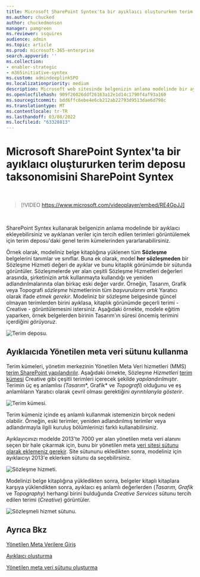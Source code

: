 ```yaml
---
title: Microsoft SharePoint Syntex'ta bir ayıklaıcı oluştururken terim deposu taksonomisini SharePoint Syntex
ms.author: chucked
author: chuckedmonson
manager: pamgreen
ms.reviewer: ssquires
audience: admin
ms.topic: article
ms.prod: microsoft-365-enterprise
search.appverid: ''
ms.collection:
- enabler-strategic
- m365initiative-syntex
ms.custom: admindeeplinkSPO
ms.localizationpriority: medium
description: Microsoft web sitesinde belgenizin anlama modelinde bir ayıklaıcı oluştururken terim deposu taksonomisini SharePoint Syntex.
ms.openlocfilehash: 909f26026ddf26163a12e1d14c1790f4af93a160
ms.sourcegitcommit: bdd6ffc6ebe4e6cb212ab22793d9513dae6d798c
ms.translationtype: MT
ms.contentlocale: tr-TR
ms.lasthandoff: 03/08/2022
ms.locfileid: "63328813"
---
```

# <a name="leverage-term-store-taxonomy-when-creating-an-extractor-in-microsoft-sharepoint-syntex"></a>Microsoft SharePoint Syntex'ta bir ayıklaıcı oluştururken terim deposu taksonomisini SharePoint Syntex

</br>

> [!VIDEO https://www.microsoft.com/videoplayer/embed/RE4GpJJ]  

</br>

SharePoint Syntex kullanarak belgenizin anlama modelinde bir ayıklaıcı ekleyebilirsiniz ve ayıklanan veriler için tercih edilen terimleri görüntülemek için terim deposu'daki genel [](/sharepoint/managed-metadata) terim kümelerinden yararlanabilirsiniz.  

Örnek olarak, modeliniz belge kitaplığına yüklenen tüm **Sözleşme** belgelerini tanımlar ve sınıflar.  Buna ek olarak, model **her sözleşmeden** bir Sözleşme Hizmeti değeri de ayıklar ve bunu kitaplık görünümde bir sütunda görüntüler. Sözleşmelerde yer alan çeşitli Sözleşme Hizmetleri değerleri arasında, şirketinizin artık kullanmayta kullandığı ve yeniden adlandırılmalarınıta olan birkaç eski değer vardır. Örneğin, Tasarım, Grafik veya Topografi *sözleşme* hizmetlerinin tüm *başvurularını artık* Yaratıcı olarak ifade *etmek gerekir*. Modeliniz bir sözleşme belgesinde güncel olmayan terimlerden birini ayıklasa, kitaplık görünümde geçerli terimi - Creative - görüntülemesini istersiniz. Aşağıdaki örnekte, modele eğitim yaparken, örnek belgelerden birinin Tasarım'ın süresi öncemiş terimini içerdiğini *görüyoruz*.

   ![Terim deposu.](../media/content-understanding/design.png)</br>

## <a name="use-a-managed-metadata-column-in-your-extractor"></a>Ayıklaıcıda Yönetilen meta veri sütunu kullanma

Terim kümeleri, yönetim merkezinin Yönetilen Meta Veri hizmetleri (MMS) <a href="https://go.microsoft.com/fwlink/?linkid=2185219" target="_blank">terim SharePoint yapılandırılır</a>. Aşağıdaki örnekte, Sözleşme *Hizmetleri* [terim kümesi](/sharepoint/managed-metadata#term-set) Creative gibi çeşitli terimleri içerecek şekilde *yapılandırılmıştır*.  Terimin üç eş anlamlısı *(Tasarım**, Grafik* ve *Topografi*) olduğunu ve eş anlamlıların Yaratıcı olarak çevril olması gerektiğini *ayrıntılarıyla gösterir*. 

   ![Terim kümesi.](../media/content-understanding/term-store.png)</br>

Terim kümeniz içinde eş anlamlı kullanmak istemenizin birçok nedeni olabilir. Örneğin, eski terimler, yeniden adlandırılmış terimler veya adlandırmayla ilgili kuruluş bölümlerinizi farklı kullanabilirsiniz.

Ayıklayıcınızı modelde 2013'te 7000 yer alan yönetilen meta veri alanını seçen bir hale çıkarmak için, bunu bir yönetilen meta [veri sitesi sütunu olarak eklemeniz gerekir](https://support.microsoft.com/office/8fad9e35-a618-4400-b3c7-46f02785d27f). Site sütununu ekledikten sonra, modeliniz için ayıklaıcıyı 2013'e eklerken sütunu da seçebilirsiniz.

   ![Sözleşme hizmeti.](../media/content-understanding/contract-services.png)</br>

Modelinizi belge kitaplığına yükledikten sonra, belgeler kitaplı kitaplara karşıya yüklendikten sonra, ayıklaıcı eş anlamlı değerlerden (*Tasarım, Grafik* ve *Topography*) herhangi birini bulduğunda *Creative Services* sütunu tercih edilen terimi (*Creative*) görüntüler.

   ![Sözleşmeli hizmet sütunu.](../media/content-understanding/creative.png)</br>


## <a name="see-also"></a>Ayrıca Bkz
[Yönetilen Meta Verilere Giriş](/sharepoint/managed-metadata#terms)

[Ayıklaıcı oluşturma](create-an-extractor.md)

[Yönetilen meta veri sütunu oluşturma](https://support.microsoft.com/office/create-a-managed-metadata-column-8fad9e35-a618-4400-b3c7-46f02785d27f?redirectSourcePath=%252farticle%252fc2a06717-8105-4aea-890d-3082853ab7b7&ui=en-US&rs=en-US&ad=US)